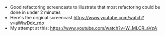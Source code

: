 - Good refactoring screencasts to illustrate that most refactoring could be done in under 2 minutes
- Here's the original screencast https://www.youtube.com/watch?v=aWiwDdx_rdo
- My attempt at this: https://www.youtube.com/watch?v=W_MLCR_aVzA
